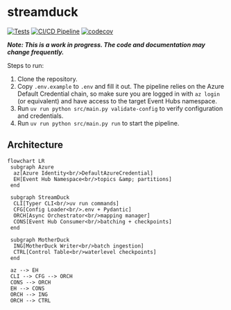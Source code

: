 # streamduck

[![Tests](https://github.com/VEUKA/streamduck/actions/workflows/tests.yml/badge.svg)](https://github.com/VEUKA/streamduck/actions/workflows/tests.yml)
[![CI/CD Pipeline](https://github.com/VEUKA/streamduck/actions/workflows/ci-cd.yml/badge.svg)](https://github.com/VEUKA/streamduck/actions/workflows/ci-cd.yml)
[![codecov](https://codecov.io/gh/VEUKA/streamduck/branch/main/graph/badge.svg)](https://codecov.io/gh/VEUKA/streamduck)

***Note: This is a work in progress. The code and documentation may change frequently.***

Steps to run:

1. Clone the repository.
2. Copy `.env.example` to `.env` and fill it out. The pipeline relies on the Azure Default Credential chain, so make sure you are logged in with `az login` (or equivalent) and have access to the target Event Hubs namespace.
3. Run `uv run python src/main.py validate-config` to verify configuration and credentials.
4. Run `uv run python src/main.py run` to start the pipeline.

## Architecture

```mermaid
flowchart LR
 subgraph Azure
  az[Azure Identity<br/>DefaultAzureCredential]
  EH[Event Hub Namespace<br/>topics &amp; partitions]
 end

 subgraph StreamDuck
  CLI[Typer CLI<br/>uv run commands]
  CFG[Config Loader<br/>.env + Pydantic]
  ORCH[Async Orchestrator<br/>mapping manager]
  CONS[Event Hub Consumer<br/>batching + checkpoints]
 end

 subgraph MotherDuck
  ING[MotherDuck Writer<br/>batch ingestion]
  CTRL[Control Table<br/>waterlevel checkpoints]
 end

 az --> EH
 CLI --> CFG --> ORCH
 CONS --> ORCH
 EH --> CONS
 ORCH --> ING
 ORCH --> CTRL
```

